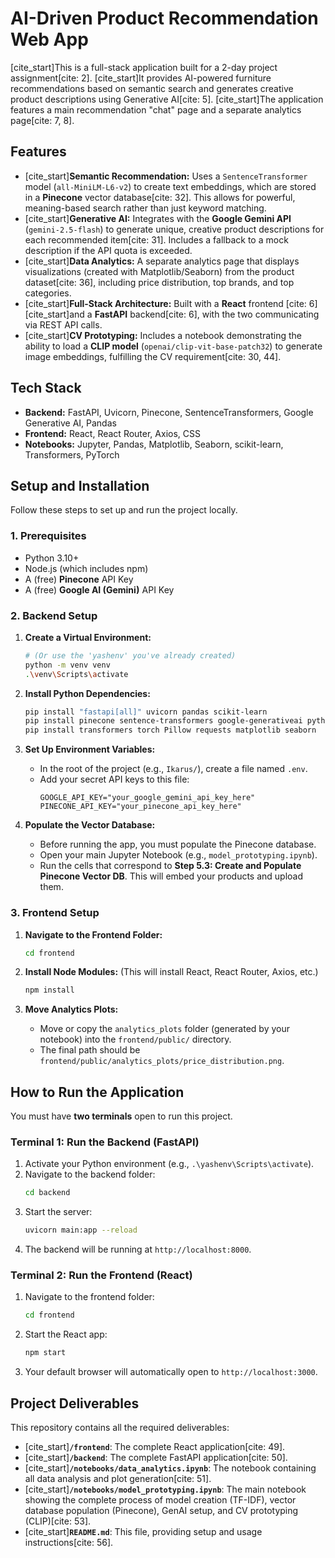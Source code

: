 # AI-Driven Product Recommendation Web App

[cite_start]This is a full-stack application built for a 2-day project assignment[cite: 2]. [cite_start]It provides AI-powered furniture recommendations based on semantic search and generates creative product descriptions using Generative AI[cite: 5]. [cite_start]The application features a main recommendation "chat" page and a separate analytics page[cite: 7, 8].

## Features

* [cite_start]**Semantic Recommendation:** Uses a `SentenceTransformer` model (`all-MiniLM-L6-v2`) to create text embeddings, which are stored in a **Pinecone** vector database[cite: 32]. This allows for powerful, meaning-based search rather than just keyword matching.
* [cite_start]**Generative AI:** Integrates with the **Google Gemini API** (`gemini-2.5-flash`) to generate unique, creative product descriptions for each recommended item[cite: 31]. Includes a fallback to a mock description if the API quota is exceeded.
* [cite_start]**Data Analytics:** A separate analytics page that displays visualizations (created with Matplotlib/Seaborn) from the product dataset[cite: 36], including price distribution, top brands, and top categories.
* [cite_start]**Full-Stack Architecture:** Built with a **React** frontend [cite: 6] [cite_start]and a **FastAPI** backend[cite: 6], with the two communicating via REST API calls.
* [cite_start]**CV Prototyping:** Includes a notebook demonstrating the ability to load a **CLIP model** (`openai/clip-vit-base-patch32`) to generate image embeddings, fulfilling the CV requirement[cite: 30, 44].

## Tech Stack

* **Backend:** FastAPI, Uvicorn, Pinecone, SentenceTransformers, Google Generative AI, Pandas
* **Frontend:** React, React Router, Axios, CSS
* **Notebooks:** Jupyter, Pandas, Matplotlib, Seaborn, scikit-learn, Transformers, PyTorch

## Setup and Installation

Follow these steps to set up and run the project locally.

### 1. Prerequisites

* Python 3.10+
* Node.js (which includes npm)
* A (free) **Pinecone** API Key
* A (free) **Google AI (Gemini)** API Key

### 2. Backend Setup

1.  **Create a Virtual Environment:**
    ```bash
    # (Or use the 'yashenv' you've already created)
    python -m venv venv
    .\venv\Scripts\activate
    ```

2.  **Install Python Dependencies:**
    ```bash
    pip install "fastapi[all]" uvicorn pandas scikit-learn
    pip install pinecone sentence-transformers google-generativeai python-dotenv
    pip install transformers torch Pillow requests matplotlib seaborn
    ```

3.  **Set Up Environment Variables:**
    * In the root of the project (e.g., `Ikarus/`), create a file named `.env`.
    * Add your secret API keys to this file:
        ```
        GOOGLE_API_KEY="your_google_gemini_api_key_here"
        PINECONE_API_KEY="your_pinecone_api_key_here"
        ```

4.  **Populate the Vector Database:**
    * Before running the app, you must populate the Pinecone database.
    * Open your main Jupyter Notebook (e.g., `model_prototyping.ipynb`).
    * Run the cells that correspond to **Step 5.3: Create and Populate Pinecone Vector DB**. This will embed your products and upload them.

### 3. Frontend Setup

1.  **Navigate to the Frontend Folder:**
    ```bash
    cd frontend
    ```

2.  **Install Node Modules:**
    (This will install React, React Router, Axios, etc.)
    ```bash
    npm install
    ```

3.  **Move Analytics Plots:**
    * Move or copy the `analytics_plots` folder (generated by your notebook) into the `frontend/public/` directory.
    * The final path should be `frontend/public/analytics_plots/price_distribution.png`.

## How to Run the Application

You must have **two terminals** open to run this project.

### Terminal 1: Run the Backend (FastAPI)

1.  Activate your Python environment (e.g., `.\yashenv\Scripts\activate`).
2.  Navigate to the backend folder:
    ```bash
    cd backend
    ```
3.  Start the server:
    ```bash
    uvicorn main:app --reload
    ```
4.  The backend will be running at `http://localhost:8000`.

### Terminal 2: Run the Frontend (React)

1.  Navigate to the frontend folder:
    ```bash
    cd frontend
    ```
2.  Start the React app:
    ```bash
    npm start
    ```
3.  Your default browser will automatically open to `http://localhost:3000`.

## Project Deliverables

This repository contains all the required deliverables:

* [cite_start]**`/frontend`**: The complete React application[cite: 49].
* [cite_start]**`/backend`**: The complete FastAPI application[cite: 50].
* [cite_start]**`/notebooks/data_analytics.ipynb`**: The notebook containing all data analysis and plot generation[cite: 51].
* [cite_start]**`/notebooks/model_prototyping.ipynb`**: The main notebook showing the complete process of model creation (TF-IDF), vector database population (Pinecone), GenAI setup, and CV prototyping (CLIP)[cite: 53].
* [cite_start]**`README.md`**: This file, providing setup and usage instructions[cite: 56].
